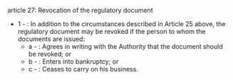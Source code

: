 article 27: Revocation of the regulatory document 

<ul>
			<li>1 - : In addition to the circumstances described in Article 25 above, the regulatory document may be revoked if the person to whom the documents are issued: <ul>
						<li>a - : Agrees in writing with the Authority that the document should be revoked; or <ul>
						</ul></li>						<li>b - : Enters into bankruptcy; or <ul>
						</ul></li>						<li>c - : Ceases to carry on his business.<ul>
						</ul></li>			</ul></li></ul>